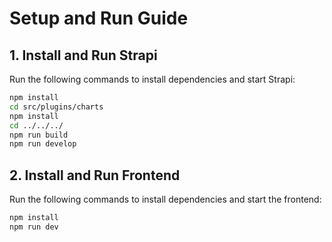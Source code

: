 # Setup and Run Guide

## 1. Install and Run Strapi

Run the following commands to install dependencies and start Strapi:

```sh
npm install
cd src/plugins/charts
npm install
cd ../../../
npm run build
npm run develop
```

## 2. Install and Run Frontend
Run the following commands to install dependencies and start the frontend:
```sh
npm install
npm run dev
```
